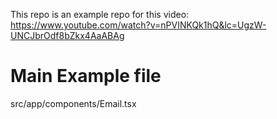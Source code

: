 This repo is an example repo for this video: https://www.youtube.com/watch?v=nPVINKQk1hQ&lc=UgzW-UNCJbrOdf8bZkx4AaABAg

# Main Example file

src/app/components/Email.tsx
